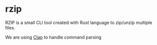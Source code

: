 # rzip

RZIP is a small CLI tool created with Rust language to zip/unzip multiple files.

We are using [Clap](https://github.com/clap-rs/clap) to handle command parsing